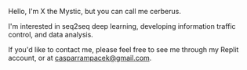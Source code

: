 Hello, I'm X the Mystic, but you can call me cerberus. 

I'm interested in seq2seq deep learning, developing information traffic control, and data analysis.

If you'd like to contact me, please feel free to see me through my Replit account, or at casparrampacek@gmail.com.
